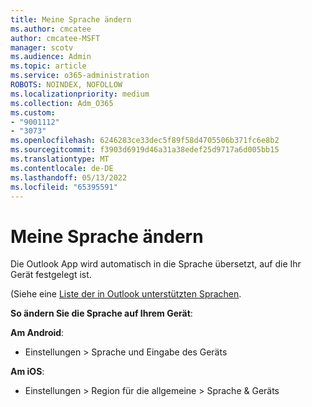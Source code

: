 ```yaml
---
title: Meine Sprache ändern
ms.author: cmcatee
author: cmcatee-MSFT
manager: scotv
ms.audience: Admin
ms.topic: article
ms.service: o365-administration
ROBOTS: NOINDEX, NOFOLLOW
ms.localizationpriority: medium
ms.collection: Adm_O365
ms.custom:
- "9001112"
- "3073"
ms.openlocfilehash: 6246283ce33dec5f89f58d4705506b371fc6e8b2
ms.sourcegitcommit: f3903d6919d46a31a38edef25d9717a6d005bb15
ms.translationtype: MT
ms.contentlocale: de-DE
ms.lasthandoff: 05/13/2022
ms.locfileid: "65395591"
---
```

# <a name="change-my-language"></a>Meine Sprache ändern

Die Outlook App wird automatisch in die Sprache übersetzt, auf die Ihr Gerät festgelegt ist. 

(Siehe eine [Liste der in Outlook unterstützten Sprachen](https://support.microsoft.com/office/supported-languages-79be5ebe-9130-455e-b019-e3ce99367bb5). 

**So ändern Sie die Sprache auf Ihrem Gerät**: 

**Am Android**: 

- Einstellungen > Sprache und Eingabe des Geräts 

**Am iOS**: 

- Einstellungen > Region für die allgemeine > Sprache & Geräts 
